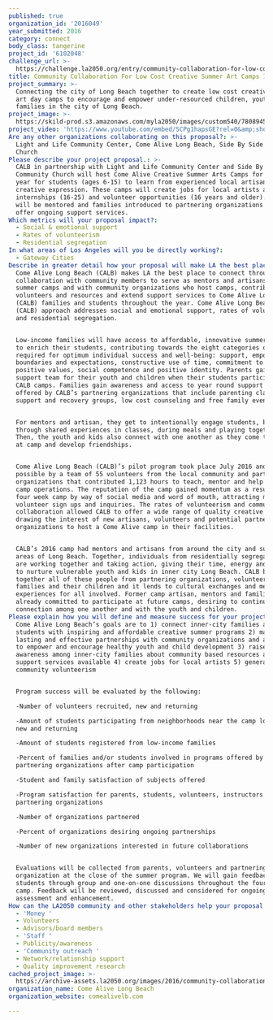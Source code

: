 ```yaml
---
published: true
organization_id: '2016049'
year_submitted: 2016
category: connect
body_class: tangerine
project_id: '6102048'
challenge_url: >-
  https://challenge.la2050.org/entry/community-collaboration-for-low-cost-creative-summer-art-camps-in-long-beach
title: Community Collaboration For Low Cost Creative Summer Art Camps In Long Beach
project_summary: >-
  Connecting the city of Long Beach together to create low cost creative summer
  art day camps to encourage and empower under-resourced children, youth and
  families in the city of Long Beach.
project_image: >-
  https://skild-prod.s3.amazonaws.com/myla2050/images/custom540/7808945355741-team90.jpg
project_video: 'https://www.youtube.com/embed/SCPg1hapsGE?rel=0&amp;showinfo=0'
Are any other organizations collaborating on this proposal?: >-
  Light and Life Community Center, Come Alive Long Beach, Side By Side Community
  Church
Please describe your project proposal.: >-
  CALB in partnership with Light and Life Community Center and Side By Side
  Community Church will host Come Alive Creative Summer Arts Camps for a second
  year for students (ages 6-15) to learn from experienced local artisans about
  creative expression. These camps will create jobs for local artists and offer
  internships (16-25) and volunteer opportunities (16 years and older). Students
  will be mentored and families introduced to partnering organizations that
  offer ongoing support services.
Which metrics will your proposal impact?​:
  - Social & emotional support
  - Rates of volunteerism
  - Residential segregation
In what areas of Los Angeles will you be directly working?:
  - Gateway Cities
Describe in greater detail how your proposal will make LA the best place.: >-
  Come Alive Long Beach (CALB) makes LA the best place to connect through
  collaboration with community members to serve as mentors and artisans at
  summer camps and with community organizations who host camps, contribute
  volunteers and resources and extend support services to Come Alive Long Beach
  (CALB) families and students throughout the year. Come Alive Long Beach’s
  (CALB) approach addresses social and emotional support, rates of volunteerism
  and residential segregation. 


  Low-income families will have access to affordable, innovative summer programs
  to enrich their students, contributing towards the eight categories of assets
  required for optimum individual success and well-being: support, empowerment,
  boundaries and expectations, constructive use of time, commitment to learning,
  positive values, social competence and positive identity. Parents gain a
  support team for their youth and children when their students participate in
  CALB camps. Families gain awareness and access to year round support services
  offered by CALB’s partnering organizations that include parenting classes,
  support and recovery groups, low cost counseling and free family events. 


  For mentors and artisan, they get to intentionally engage students, bonding
  through shared experiences in classes, during meals and playing together.
  Then, the youth and kids also connect with one another as they come together
  at camp and develop friendships.


  Come Alive Long Beach (CALB)’s pilot program took place July 2016 and was made
  possible by a team of 55 volunteers from the local community and partnering
  organizations that contributed 1,123 hours to teach, mentor and help manage
  camp operations. The reputation of the camp gained momentum as a result of the
  four week camp by way of social media and word of mouth, attracting more
  volunteer sign ups and inquiries. The rates of volunteerism and community
  collaboration allowed CALB to offer a wide range of quality creative subjects,
  drawing the interest of new artisans, volunteers and potential partnering
  organizations to host a Come Alive camp in their facilities.


  CALB’s 2016 camp had mentors and artisans from around the city and surrounding
  areas of Long Beach. Together, individuals from residentially segregated areas
  are working together and taking action, giving their time, energy and talents
  to nurture vulnerable youth and kids in inner city Long Beach. CALB brings
  together all of these people from partnering organizations, volunteers,
  families and their children and it lends to cultural exchanges and meaningful
  experiences for all involved. Former camp artisan, mentors and families have
  already committed to participate at future camps, desiring to continue the
  connection among one another and with the youth and children.
Please explain how you will define and measure success for your project.​: >-
  Come Alive Long Beach’s goals are to 1) connect inner-city families and their
  students with inspiring and affordable creative summer programs 2) make
  lasting and effective partnerships with community organizations and artisans
  to empower and encourage healthy youth and child development 3) raise
  awareness among inner-city families about community based resources and
  support services available 4) create jobs for local artists 5) generate
  community volunteerism 


  Program success will be evaluated by the following:

  -Number of volunteers recruited, new and returning 

  -Amount of students participating from neighborhoods near the camp locations,
  new and returning

  -Amount of students registered from low-income families

  -Percent of families and/or students involved in programs offered by
  partnering organizations after camp participation

  -Student and family satisfaction of subjects offered 

  -Program satisfaction for parents, students, volunteers, instructors and
  partnering organizations

  -Number of organizations partnered

  -Percent of organizations desiring ongoing partnerships

  -Number of new organizations interested in future collaborations


  Evaluations will be collected from parents, volunteers and partnering
  organization at the close of the summer program. We will gain feedback from
  students through group and one-on-one discussions throughout the four weeks of
  camp. Feedback will be reviewed, discussed and considered for ongoing program
  assessment and enhancement.
How can the LA2050 community and other stakeholders help your proposal succeed?:
  - 'Money '
  - Volunteers
  - Advisors/board members
  - 'Staff '
  - Publicity/awareness
  - 'Community outreach '
  - Network/relationship support
  - Quality improvement research
cached_project_image: >-
  https://archive-assets.la2050.org/images/2016/community-collaboration-for-low-cost-creative-summer-art-camps-in-long-beach/skild-prod.s3.amazonaws.com/myla2050/images/custom540/7808945355741-team90.jpg
organization_name: Come Alive Long Beach
organization_website: comealivelb.com

---
```

